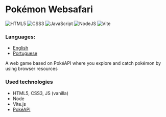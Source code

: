 # Pokémon Websafari
![HTML5](https://img.shields.io/badge/html5-%23E34F26.svg?style=for-the-badge&logo=html5&logoColor=white)
![CSS3](https://img.shields.io/badge/css3-%231572B6.svg?style=for-the-badge&logo=css3&logoColor=white)
![JavaScript](https://img.shields.io/badge/javascript-%23323330.svg?style=for-the-badge&logo=javascript&logoColor=%23F7DF1E)
![NodeJS](https://img.shields.io/badge/node.js-6DA55F?style=for-the-badge&logo=node.js&logoColor=white)
![Vite](https://img.shields.io/badge/vite-%23646CFF.svg?style=for-the-badge&logo=vite&logoColor=white)
### Languages:

- [English](https://github.com/IMenezes-GH/pokemon-websafari/blob/main/README.md)
- [Portuguese](https://github.com/IMenezes-GH/pokemon-websafari/blob/main/docs/README.pt-br.md)

A web game based on PokéAPI where you explore and catch pokémon by using browser resources


### Used technologies

- HTML5, CSS3, JS (vanilla)
- Node
- Vite.js
- [PokéAPI](https://pokeapi.co/)